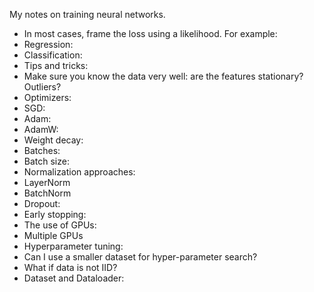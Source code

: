 
My notes on training neural networks. 

- In most cases, frame the loss using a likelihood. For example: 
 - Regression:
 - Classification: 
- Tips and tricks: 
 - Make sure you know the data very well: are the features stationary? Outliers? 
- Optimizers:
 - SGD: 
 - Adam:
 - AdamW: 
- Weight decay: 
- Batches:  
 - Batch size: 
- Normalization approaches: 
 - LayerNorm
 - BatchNorm
- Dropout: 
- Early stopping: 
- The use of GPUs: 
 - Multiple GPUs
- Hyperparameter tuning: 
 - Can I use a smaller dataset for hyper-parameter search?
- What if data is not IID? 
- Dataset and Dataloader:
